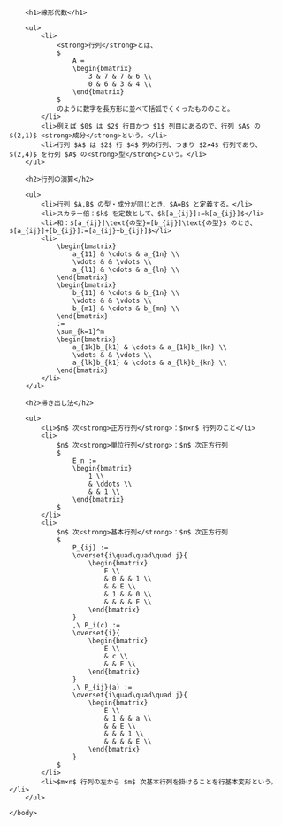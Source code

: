 <html>
    <head>
        <link rel="stylesheet" href="https://cdn.jsdelivr.net/npm/katex@0.15.2/dist/katex.min.css" integrity="sha384-MlJdn/WNKDGXveldHDdyRP1R4CTHr3FeuDNfhsLPYrq2t0UBkUdK2jyTnXPEK1NQ" crossorigin="anonymous">
        <script defer src="https://cdn.jsdelivr.net/npm/katex@0.15.2/dist/katex.min.js" integrity="sha384-VQ8d8WVFw0yHhCk5E8I86oOhv48xLpnDZx5T9GogA/Y84DcCKWXDmSDfn13bzFZY" crossorigin="anonymous"></script>
        <script defer src="https://cdn.jsdelivr.net/npm/katex@0.15.2/dist/contrib/auto-render.min.js" integrity="sha384-+XBljXPPiv+OzfbB3cVmLHf4hdUFHlWNZN5spNQ7rmHTXpd7WvJum6fIACpNNfIR" crossorigin="anonymous"></script>
        <script>
            document.addEventListener("DOMContentLoaded", function() {
                renderMathInElement(document.body, {
                    // customised options
                    // • auto-render specific keys, e.g.:
                    delimiters: [
                        {left: '$$', right: '$$', display: true},
                        {left: '$', right: '$', display: false},
                        {left: '\\(', right: '\\)', display: false},
                        {left: '\\[', right: '\\]', display: true}
                    ],
                    // • rendering keys, e.g.:
                    throwOnError : false
                });
            });
        </script>
    </head>
    <body>
        
        <h1>線形代数</h1>
        
        <ul>
            <li>
                <strong>行列</strong>とは、
                $
                    A =
                    \begin{bmatrix}
                        3 & 7 & 7 & 6 \\
                        0 & 6 & 3 & 4 \\
                    \end{bmatrix}
                $
                のように数字を長方形に並べて括弧でくくったもののこと。
            </li>
            <li>例えば $0$ は $2$ 行目かつ $1$ 列目にあるので、行列 $A$ の $(2,1)$ <strong>成分</strong>という。</li>
            <li>行列 $A$ は $2$ 行 $4$ 列の行列、つまり $2×4$ 行列であり、$(2,4)$ を行列 $A$ の<strong>型</strong>という。</li>
        </ul>
        
        <h2>行列の演算</h2>
        
        <ul>
            <li>行列 $A,B$ の型・成分が同じとき、$A=B$ と定義する。</li>
            <li>スカラー倍：$k$ を定数として、$k[a_{ij}]:=k[a_{ij}]$</li>
            <li>和：$[a_{ij}]\text{の型}=[b_{ij}]\text{の型}$ のとき、$[a_{ij}]+[b_{ij}]:=[a_{ij}+b_{ij}]$</li>
            <li>
                \begin{bmatrix}
                    a_{11} & \cdots & a_{1n} \\
                    \vdots & & \vdots \\
                    a_{l1} & \cdots & a_{ln} \\
                \end{bmatrix}
                \begin{bmatrix}
                    b_{11} & \cdots & b_{1n} \\
                    \vdots & & \vdots \\
                    b_{m1} & \cdots & b_{mn} \\
                \end{bmatrix}
                :=
                \sum_{k=1}^m
                \begin{bmatrix}
                    a_{1k}b_{k1} & \cdots & a_{1k}b_{kn} \\
                    \vdots & & \vdots \\
                    a_{lk}b_{k1} & \cdots & a_{lk}b_{kn} \\
                \end{bmatrix}
            </li>
        </ul>
        
        <h2>掃き出し法</h2>
        
        <ul>
            <li>$n$ 次<strong>正方行列</strong>：$n×n$ 行列のこと</li>
            <li>
                $n$ 次<strong>単位行列</strong>：$n$ 次正方行列
                $
                    E_n :=
                    \begin{bmatrix}
                        1 \\
                        & \ddots \\
                        & & 1 \\
                    \end{bmatrix}
                $
            </li>
            <li>
                $n$ 次<strong>基本行列</strong>：$n$ 次正方行列
                $
                    P_{ij} :=
                    \overset{i\quad\quad\quad j}{
                        \begin{bmatrix}
                            E \\
                            & 0 & & 1 \\
                            & & E \\
                            & 1 & & 0 \\
                            & & & & E \\
                        \end{bmatrix}
                    }
                    ,\ P_i(c) :=
                    \overset{i}{
                        \begin{bmatrix}
                            E \\
                            & c \\
                            & & E \\
                        \end{bmatrix}
                    }
                    ,\ P_{ij}(a) :=
                    \overset{i\quad\quad\quad j}{
                        \begin{bmatrix}
                            E \\
                            & 1 & & a \\
                            & & E \\
                            & & & 1 \\
                            & & & & E \\
                        \end{bmatrix}
                    }
                $
            </li>
            <li>$m×n$ 行列の左から $m$ 次基本行列を掛けることを行基本変形という。</li>
        </ul>

    </body>
</html>
